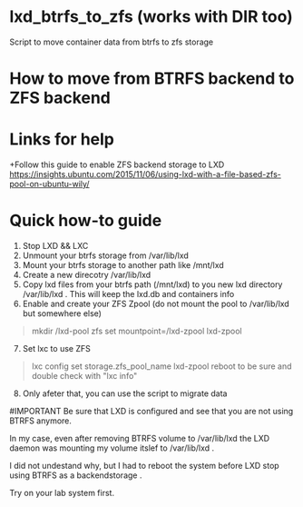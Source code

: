 # lxd_btrfs_to_zfs (works with DIR too)
Script to move container data from btrfs to zfs storage

# How to move from BTRFS backend to ZFS backend

# Links for help
+Follow this guide to enable ZFS backend storage to LXD
https://insights.ubuntu.com/2015/11/06/using-lxd-with-a-file-based-zfs-pool-on-ubuntu-wily/

# Quick how-to guide 
1. Stop LXD && LXC 
2. Unmount your btrfs storage from /var/lib/lxd 
3. Mount your btrfs storage to another path like /mnt/lxd
4. Create a new direcotry /var/lib/lxd 
5. Copy lxd files from your btrfs path (/mnt/lxd) to you new lxd directory /var/lib/lxd . This will keep the lxd.db and containers info
6. Enable and create your ZFS Zpool (do not mount the pool to /var/lib/lxd but somewhere else)
  > mkdir /lxd-pool
  > zfs set mountpoint=/lxd-zpool lxd-zpool
7. Set lxc to use ZFS
  > lxc config set storage.zfs_pool_name lxd-zpool
  > reboot to be sure and double check with "lxc info"
8. Only afeter that, you can use the script to migrate data 

#IMPORTANT 
Be sure that LXD is configured and see that you are not using BTRFS anymore.

In my case, even after removing BTRFS volume to /var/lib/lxd  the LXD daemon was mounting my volume itslef to /var/lib/lxd .

I did not undestand why, but I had to reboot the system before LXD stop using BTRFS as a backendstorage .


Try on your lab system first. 
